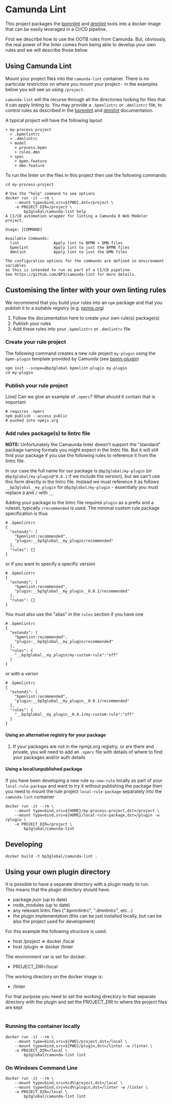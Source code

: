 # Camunda Lint

This project packages the [bpmnlint](https://github.com/bpmn-io/bpmnlint) and
[dmnlint](https://github.com/bpmn-io/dmnlint) tools into a docker image that can be
easily leveraged in a CI/CD pipeline.

First we describe how to use the OOTB rules from Camunda. But, obviously, the real power of the linter
comes from being able to develop your own rules and we will describe those below

## Using Camunda Lint
Mount your project files into the `camunda-lint` container.
There is no particular restriction on where you mount your project - in the examples below you will see us using `/project`.

`camunda-lint` will the recurse through all the directories looking for files that it can apply linting to.
You may provide a `.bpmnlintrc` or `.dmnlintrc` file, to control rules as described in the
[bpmnlint](https://github.com/bpmn-io/bpmnlint?tab=readme-ov-file#configuration) and 
[dmnlint](https://github.com/bpmn-io/dmnlint?tab=readme-ov-file#configuration) documentation.

A typical project will have the following layout

```
+ my-process-project
  + .bpmnlintrc
  + .dmnlintrc
  + model
    + process.bpmn
    + rules.dmn
  + spec
    + bpmn.feature
    + dmn.feature
```

To run the linter on the files in this project then use the following commands
```shell
cd my-process-project

# Use the "help" command to see options
docker run -it --rm \
    --mount type=bind,src=${PWD},dst=/project \
    -e PROJECT_DIR=/project \
        bp3global/camunda-lint help
A CI/CD automation wrapper for linting a Camunda 8 Web Modeler project.

Usage: [COMMAND]

Available Commands:
  lint               Apply lint to BPMN + DMN files
  bpmnlint           Apply lint to just the BPMN files
  dmnlint            Apply lint to just the DMN files

The configuration options for the commands are defined in environment variables
as this is intended to run as part of a CI/CD pipeline.
See https://github.com/BP3/camunda-lint for more details.
```

## Customising the linter with your own linting rules
We recommend that you build your rules into an `npm` package and that you publish it to a suitable registry
(e.g. [npmjs.org](npmjs.org))

1. Follow the documentation here to create your own rule(s) package(s)
1. Publish your rules
1. Add these rules into your `.bpmnlintrc` or `.dmnlintrc` file

### Create your rule project
The following command creates a new rule project `my-plugin` using the `bpmn-plugin` template provided by Camunda
(see [bpmn-plugin](https://github.com/nikku/create-bpmnlint-plugin))
```shell
npm init --scope=@bp3global bpmnlint-plugin my-plugin
cd my-plugin
```
### Publish your rule project
[Joe] Can we give an example of `.npmrc`? What should it contain that is important
```shell
# requires .npmrc
npm publish --access public
# pushed into npmjs.org
```

### Add rules package(s) to lintrc file
**NOTE:** Unfortunately the Camaunda linter doesn't support the "standard" package naming formats you might expect in the lintrc file.
But it will still find your package if you use the following rules to reference it from the lintrc file.

In our case the full name for our package is `@bp3global/my-plugin` (or `@bp3global/my-plugin@^0.0.1` if we include the version), 
but we can't use this form directly in the lintrc file. 
Instead we must reference it as follows `__bp3global__my_plugin` for `@bp3global/my-plugin` - essentially you must
replace `@` and `/` with `__`

Adding your package to the lintrc file requires `plugin` as a prefix and a ruleset, typically `/recommended` is used.
The minimal custom rule package specification is thus
```shell
# .bpmnlintrc
{
  "extends": [
    "bpmnlint:recommended", 
    "plugin:__bp3global__my_plugin/recommended"
  ],
  "rules": {}
}
```
or if you want to specify a specific version
```shell
# .bpmnlintrc
{
  "extends": [
    "bpmnlint:recommended", 
    "plugin:__bp3global__my_plugin__0.0.1/recommended"
  ],
  "rules": {}
}
```

You must also use the "alias" in the `rules` section if you have one
```shell
# .bpmnlintrc
{
  "extends": [
    "bpmnlint:recommended", 
    "plugin:__bp3global__my_plugin/recommended"
  ],
  "rules": {
    "__bp3global__my_plugin/my-custom-rule":"off"
  }
}
```

or with a verion
```shell
# .bpmnlintrc
{
  "extends": [
    "bpmnlint:recommended", 
    "plugin:__bp3global__my_plugin__0.0.1/recommended"
  ],
  "rules": {
    "__bp3global__my_plugin__0.0.1/my-custom-rule":"off"
  }
}
```

#### Using an alternative registry for your package
1. If your packages are not in the npmjs.org registry, or are there and private,
   you will need to add an `.npmrc` file with details of where to find your packages and/or auth details

#### Using a local/unpublished package
If you have been developing a new rule `my-new-rule` locally as part of your `local-rule-package` and want to try it without publishing the package
then you need to mount the rule project `local-rule-package` separately into the `camunda-lint` container

```shell
docker run -it --rm \
    --mount type=bind,src=${HOME}/my-process-project,dst=/project \
    --mount type=bind,src=${HOME}/local-rule-package,dst=/plugin -w /plugin \
    -e PROJECT_DIR=/project \
        bp3global/camunda-lint
```

## Developing
```shell
docker build -t bp3global/camunda-lint .
```

## Using your own plugin directory

It is possible to have a separate directory with a plugin ready to run.<br/>
This means that the plugin directory should have:
- package.json (up to date)
- node_modules (up to date)
- any relevant lintrc files (".bpmnlintrc", ".dmnlintrc", etc...)
- the plugin implementation (this can be just installed locally, but can be also the project used for development)

For this example the following structure is used:
- host /project => docker /local
- host /plugin => docker /linter

The environment var is set for docker:
- PROJECT_DIR=/local

The working directory on the docker image is:
- /linter

For that purpose you need to set the working directory to that separate directory with the plugin and set the PROJECT_DIR to where the project files are kept<br/><br/>
### Running the container locally
```shell
docker run -it --rm \
    --mount type=bind,src=${PWD}/project,dst=/local \
    --mount type=bind,src=${PWD}/plugin,dst=/linter -w /linter \
    -e PROJECT_DIR=/local \
        bp3global/camunda-lint lint
```

### On Windows Command Line
```shell
docker run -it --rm \
    --mount type=bind,src=%cd%\project,dst=/local \
    --mount type=bind,src=%cd%\plugin,dst=/linter -w /linter \
    -e PROJECT_DIR=/local \
        bp3global/camunda-lint lint
```

